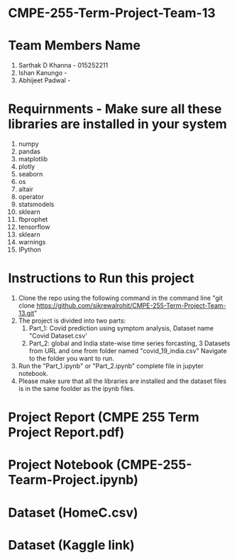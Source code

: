# CMPE-255-Term-Project-Team-13

# Team Members Name
1) Sarthak D Khanna - 015252211
2) Ishan Kanungo - 
3) Abhijeet Padwal - 

# Requirnments - Make sure all these libraries are installed in your system
1) numpy
2) pandas
3) matplotlib
4) plotly
5) seaborn
6) os
7) altair
8) operator
9) statsmodels
10) sklearn
11) fbprophet
12) tensorflow
13) sklearn
14) warnings
15) IPython

# Instructions to Run this project
1) Clone the repo using the following command in the command line "git clone https://github.com/sikrewalrohit/CMPE-255-Term-Project-Team-13.git"
2) The project is divided into two parts:
    1. Part_1: Covid prediction using symptom analysis, Dataset name "Covid Dataset.csv'
    2. Part_2: global and India state-wise time series forcasting, 3 Datasets from URL and one from folder named "covid_19_india.csv"
    Navigate to the folder you want to run.
3) Run the "Part_1.ipynb" or "Part_2.ipynb" complete file in jupyter notebook.  
4) Please make sure that all the libraries are installed and the dataset files is in the same foolder as the ipynb files.

# Project Report (CMPE 255 Term Project Report.pdf)


# Project Notebook (CMPE-255-Tearm-Project.ipynb)


# Dataset (HomeC.csv)


# Dataset (Kaggle link)
